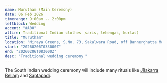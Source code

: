 ```yaml
---
name: Murutham (Main Ceremony)
date: 06 Feb 2026
timerange: 9:00am -- 2:00pm
leftblock: Wedding
accent: "#A00"
attire: Traditional Indian clothes (saris, lehengas, kurtas)
title: "Murutham"
location: "Miraya Greens, S.No. 73, Sakalwara Road, off Bannerghatta Main Road, Bengaluru, Karnataka 560083, India"
start: "20260206T033000Z"
end: "20260206T083000Z"
desc: "Traditional wedding ceremony."
---
```


The South Indian wedding ceremony will include many rituals like 
[Jīlakarra Bellaṃ](https://www.thetamarindtree.in/blog/jeelakarra-bellam-ritual/)
and
[Saptapadi](https://www.thetamarindtree.in/blog/saptapadi-saat-phere/). 
